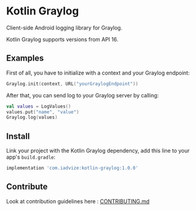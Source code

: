 Kotlin Graylog
==================

Client-side Android logging library for Graylog.

Kotlin Graylog supports versions from API 16.

## Examples

First of all, you have to initialize with a context and your Graylog endpoint: 

```kotlin
Graylog.init(context, URL("yourGraylogEndpoint"))
```

After that, you can send log to your Graylog server by calling: 

```kotlin
val values = LogValues()
values.put("name", "value")
Graylog.log(values)
```

## Install

Link your project with the Kotlin Graylog dependency, add this line to your app's `build.gradle`:
```gradle
implementation 'com.iadvize:kotlin-graylog:1.0.0'
```

## Contribute

Look at contribution guidelines here : [CONTRIBUTING.md](CONTRIBUTING.md)
